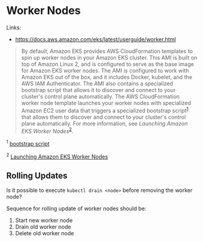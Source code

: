 # Worker Nodes

Links:
* https://docs.aws.amazon.com/eks/latest/userguide/worker.html

> By default, Amazon EKS provides AWS CloudFormation templates to spin up worker nodes in your Amazon EKS cluster. This AMI is built on top of Amazon Linux 2, and is configured to serve as the base image for Amazon EKS worker nodes. The AMI is configured to work with Amazon EKS out of the box, and it includes Docker, kubelet, and the AWS IAM Authenticator. The AMI also contains a specialized bootstrap script that allows it to discover and connect to your cluster's control plane automatically.
> The AWS CloudFormation worker node template launches your worker nodes with specialized Amazon EC2 user data that triggers a specialized bootstrap script<sup>[1](#bootstrap_script)</sup> that allows them to discover and connect to your cluster's control plane automatically. For more information, see _Launching Amazon EKS Worker Nodes_<sup>[2](#launch_worker_nodes)</sup>.

<sup><a name="bootstrap_script">1</a></sup> [bootstrap script](https://github.com/awslabs/amazon-eks-ami/blob/master/files/bootstrap.sh)

<sup><a name="launch_worker_nodes">2</a></sup> [Launching Amazon EKS Worker Nodes](https://docs.aws.amazon.com/eks/latest/userguide/launch-workers.html)

## Rolling Updates

Is it possible to execute `kubectl drain <node>` before removing the worker node?

Sequence for rolling update of worker nodes should be:
1. Start new worker node
1. Drain old worker node
1. Delete old worker node
